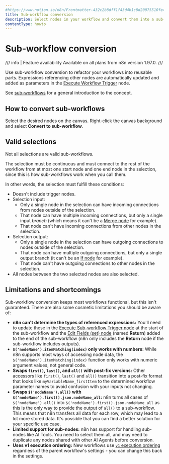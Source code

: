 ```yaml
---
#https://www.notion.so/n8n/Frontmatter-432c2b8dff1f43d4b1c8d20075510fe4
title: Sub-workflow conversion
description: Select nodes in your workflow and convert them into a sub-workflow.
contentType: howto
---
```


# Sub-workflow conversion

/// info | Feature availability
Available on all plans from n8n version 1.97.0.
///

Use sub-workflow conversion to refactor your workflows into reusable parts. Expressions referencing other nodes are automatically updated and added as parameters in the [Execute Workflow Trigger](/integrations/builtin/core-nodes/n8n-nodes-base.executeworkflowtrigger.md) node.

See [sub-workflows](/flow-logic/subworkflows.md) for a general introduction to the concept.

## How to convert sub-workflows

Select the desired nodes on the canvas. Right-click the canvas background and select **Convert to sub-workflow**.

## Valid selections

Not all selections are valid sub-workflows.

The selection must be continuous and must connect to the rest of the workflow from at most one start node and one end node in the selection, since this is how sub-workflows work when you call them. 

In other words, the selection must fulfill these conditions:

- Doesn't include trigger nodes.
- Selection input:
	- Only a single node in the selection can have incoming connections from nodes outside of the selection.
	- That node can have multiple incoming connections, but only a single input *branch* (which means it can't be a [Merge node](/integrations/builtin/core-nodes/n8n-nodes-base.merge.md) for example).
	- That node can't have incoming connections from other nodes in the selection.
- Selection output:
	- Only a single node in the selection can have outgoing connections to nodes outside of the selection.
	- That node can have multiple outgoing connections, but only a single output branch (it can't be an [If node](/integrations/builtin/core-nodes/n8n-nodes-base.if.md) for example).
	- That node can't have outgoing connections to other nodes in the selection.
- All nodes between the two selected nodes are also selected.

## Limitations and shortcomings

Sub-workflow conversion keeps most workflows functional, but this isn't guaranteed.
There are also some cosmetic limitations you should be aware of:

- **n8n can't determine the types of referenced expressions:** You'll need to update these in the [Execute Sub-workflow Trigger node](/integrations/builtin/core-nodes/n8n-nodes-base.executeworkflowtrigger.md) at the start of the sub-workflow and the [Edit Fields (set) node](/integrations/builtin/core-nodes/n8n-nodes-base.set.md) (named **Return**) added to the end of the sub-workflow (n8n only includes the **Return** node if the sub-workflow includes outputs).
- **`$('nodeName').itemMatching(index)` only works with numbers:** While n8n supports most ways of accessing node data, the `$('nodeName').itemMatching(index)` function only works with numeric argument values, not general code.
- **Swaps `first()`, `last()`, and `all()` with post-fix versions:** Other accessors like `first()`, `last()` and `all()` transition into a post-fix format that looks like `myVariableName_firstItem` to the determined workflow parameter names to avoid confusion with your inputs not changing.
- **Swaps `$('nodeName').all()` with `$('nodeName').first().json.nodeName_all`:** n8n turns all cases of `$('nodeName').all()` into `$('nodeName').first().json.nodeName_all` as this is the only way to provide the output of `all()` to a sub-workflow. This means that n8n transfers all data for each row, which may lead to a lot more stored data. It's possible that you can find a better solution for your specific use case.
- **Limited support for sub-nodes:** n8n has support for handling sub-nodes like AI Tools. You need to select them all, and may need to duplicate any nodes shared with other AI Agents before conversion.
- **Uses v1 execution ordering:** New workflows use [`v1` execution ordering](/flow-logic/execution-order.md) regardless of the parent workflow's settings - you can change this back in the settings.
